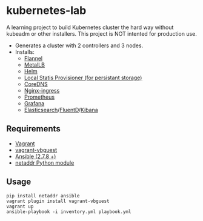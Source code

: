 # kubernetes-lab
A learning project to build Kubernetes cluster the hard way without kubeadm or other installers. This project is NOT intented for production use.

- Generates a cluster with 2 controllers and 3 nodes.
- Installs:
    - [Flannel](https://github.com/coreos/flannel)
    - [MetalLB](https://github.com/danderson/metallb)
    - [Helm](https://github.com/helm/helm)
    - [Local Statis Provisioner (for persistant storage)](https://github.com/kubernetes-sigs/sig-storage-local-static-provisioner)
    - [CoreDNS](https://github.com/coredns/deployment/tree/master/kubernetes)
    - [Nginx-ingress](https://github.com/kubernetes/ingress-nginx)
    - [Prometheus](https://github.com/prometheus/prometheus)
    - [Grafana](https://github.com/grafana/grafana)
    - [Elasticsearch](https://github.com/elastic/elasticsearch)/[FluentD](https://github.com/fluent/fluentd)/[Kibana](https://github.com/elastic/kibana)

## Requirements
- [Vagrant](https://github.com/hashicorp/vagrant)
- [vagrant-vbguest](https://github.com/dotless-de/vagrant-vbguest)
- [Ansible (2.7.8 +)](https://github.com/ansible/ansible)
- [netaddr Python module](https://github.com/drkjam/netaddr)

## Usage
```
pip install netaddr ansible
vagrant plugin install vagrant-vbguest
vagrant up
ansible-playbook -i inventory.yml playbook.yml
```
